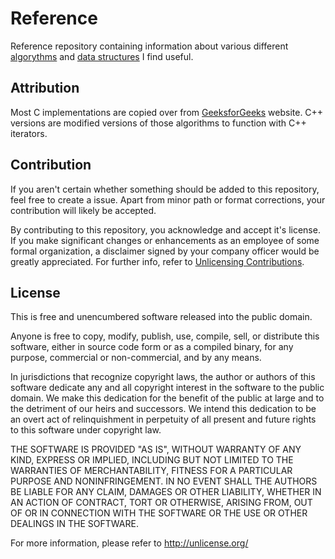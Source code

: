# Reference

Reference repository containing information about various different [algorythms](./algorithms) and [data structures](./data_structures) I find useful.

## Attribution

Most C implementations are copied over from [GeeksforGeeks](https://www.geeksforgeeks.org) website. C++ versions are modified versions of those algorithms to function with C++ iterators.

## Contribution

If you aren't certain whether something should be added to this repository, feel free to create a issue. Apart from minor path or format corrections, your contribution will likely be accepted.

By contributing to this repository, you acknowledge and accept it's license. If you make significant changes or enhancements as an employee of some formal organization, a disclaimer signed by your company officer would be greatly appreciated. For further info, refer to [Unlicensing Contributions](https://unlicense.org/#unlicensing-contributions).

## License

This is free and unencumbered software released into the public domain.

Anyone is free to copy, modify, publish, use, compile, sell, or
distribute this software, either in source code form or as a compiled
binary, for any purpose, commercial or non-commercial, and by any
means.

In jurisdictions that recognize copyright laws, the author or authors
of this software dedicate any and all copyright interest in the
software to the public domain. We make this dedication for the benefit
of the public at large and to the detriment of our heirs and
successors. We intend this dedication to be an overt act of
relinquishment in perpetuity of all present and future rights to this
software under copyright law.

THE SOFTWARE IS PROVIDED "AS IS", WITHOUT WARRANTY OF ANY KIND,
EXPRESS OR IMPLIED, INCLUDING BUT NOT LIMITED TO THE WARRANTIES OF
MERCHANTABILITY, FITNESS FOR A PARTICULAR PURPOSE AND NONINFRINGEMENT.
IN NO EVENT SHALL THE AUTHORS BE LIABLE FOR ANY CLAIM, DAMAGES OR
OTHER LIABILITY, WHETHER IN AN ACTION OF CONTRACT, TORT OR OTHERWISE,
ARISING FROM, OUT OF OR IN CONNECTION WITH THE SOFTWARE OR THE USE OR
OTHER DEALINGS IN THE SOFTWARE.

For more information, please refer to <http://unlicense.org/>
